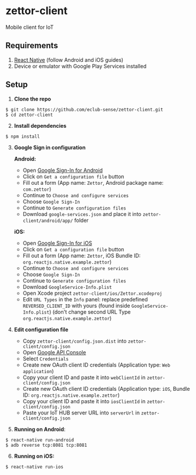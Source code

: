 # zettor-client
Mobile client for IoT

## Requirements

1. [React Native](http://facebook.github.io/react-native/docs/getting-started.html) (follow Android and iOS guides)
2. Device or emulator with Google Play Services installed

## Setup

1. **Clone the repo**

  ```
  $ git clone https://github.com/eclub-sense/zettor-client.git
  $ cd zettor-client
  ```

2. **Install dependencies**

  ```
  $ npm install
  ```
  
3. **Google Sign in configuration**
   
   **Android:**
   
   * Open [Google Sign-In for Android](https://developers.google.com/identity/sign-in/android/start-integrating#get-config)   	
   * Click on ```Get a configuration file``` button
   * Fill out a form (App name: ```Zettor```, Android package name: ```com.zettor```)
   * Continue to ```Choose and configure services```
   * Choose ```Google Sign-In```
   * Continue to ```Generate configuration files```
   * Download ```google-services.json``` and place it into ```zettor-client/android/app/``` folder

   **iOS:**
   
   * Open [Google Sign-In for iOS](https://developers.google.com/identity/sign-in/ios/sdk/#get-config)
   * Click on ```Get a configuration file``` button
   * Fill out a form (App name: ```Zettor```, iOS Bundle ID: ```org.reactjs.native.example.zettor```)
   * Continue to ```Choose and configure services```
   * Choose ```Google Sign-In```
   * Continue to ```Generate configuration files```
   * Download ```GoogleService-Info.plist```
   * Open Xcode project ```zettor-client/ios/Zettor.xcodeproj```
   * Edit ```URL Types``` in the ```Info``` panel: replace predefined ```REVERSED_CLIENT_ID``` with yours (found inside ```GoogleService-Info.plist```) (don't change second URL Type ```org.reactjs.native.example.zettor```)

4. **Edit configuration file**
   * Copy ```zettor-client/config.json.dist``` into ```zettor-client/config.json```
   * Open [Google API Console](https://console.developers.google.com/)
   * Select ```Credentials```
   * Create new OAuth client ID credentials (Application type: ```Web application```)
   * Copy your client ID and paste it into ```webClientId``` in ```zettor-client/config.json```
   * Create new OAuth client ID credentials (Application type: ```iOS```, Bundle ID: ```org.reactjs.native.example.zettor```)
   * Copy your client ID and paste it into ```iosClientId``` in ```zettor-client/config.json```
   * Paste your IoT HUB server URL into ```serverUrl``` in ```zettor-client/config.json```

5. **Running on Android**:

  ```
  $ react-native run-android
  $ adb reverse tcp:8081 tcp:8081
  ```


6. **Running on iOS:**

  ```
  $ react-native run-ios
  ```
